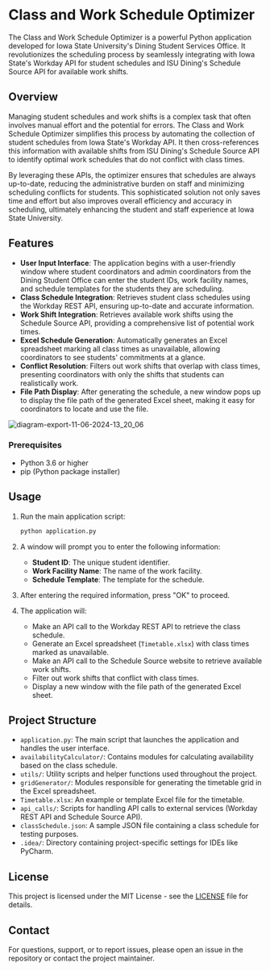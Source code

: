 # Class and Work Schedule Optimizer

The Class and Work Schedule Optimizer is a powerful Python application developed for Iowa State University's Dining Student Services Office. It revolutionizes the scheduling process by seamlessly integrating with Iowa State's Workday API for student schedules and ISU Dining's Schedule Source API for available work shifts.

## Overview

Managing student schedules and work shifts is a complex task that often involves manual effort and the potential for errors. The Class and Work Schedule Optimizer simplifies this process by automating the collection of student schedules from Iowa State's Workday API. It then cross-references this information with available shifts from ISU Dining's Schedule Source API to identify optimal work schedules that do not conflict with class times.

By leveraging these APIs, the optimizer ensures that schedules are always up-to-date, reducing the administrative burden on staff and minimizing scheduling conflicts for students. This sophisticated solution not only saves time and effort but also improves overall efficiency and accuracy in scheduling, ultimately enhancing the student and staff experience at Iowa State University.

## Features

- **User Input Interface**: The application begins with a user-friendly window where student coordinators and admin coordinators from the Dining Student Office can enter the student IDs, work facility names, and schedule templates for the students they are scheduling.
- **Class Schedule Integration**: Retrieves student class schedules using the Workday REST API, ensuring up-to-date and accurate information.
- **Work Shift Integration**: Retrieves available work shifts using the Schedule Source API, providing a comprehensive list of potential work times.
- **Excel Schedule Generation**: Automatically generates an Excel spreadsheet marking all class times as unavailable, allowing coordinators to see students' commitments at a glance.
- **Conflict Resolution**: Filters out work shifts that overlap with class times, presenting coordinators with only the shifts that students can realistically work.
- **File Path Display**: After generating the schedule, a new window pops up to display the file path of the generated Excel sheet, making it easy for coordinators to locate and use the file.

![diagram-export-11-06-2024-13_20_06](https://github.com/TpSoftDev/Class-and-Work-Schedule-Optimizer/assets/170199259/072aee45-f24b-4a37-b110-300b14cf4912)



### Prerequisites

- Python 3.6 or higher
- pip (Python package installer)

## Usage

1. Run the main application script:
   ```bash
   python application.py
   ```
2. A window will prompt you to enter the following information:
   - **Student ID**: The unique student identifier.
   - **Work Facility Name**: The name of the work facility.
   - **Schedule Template**: The template for the schedule.

3. After entering the required information, press "OK" to proceed.
4. The application will:
   - Make an API call to the Workday REST API to retrieve the class schedule.
   - Generate an Excel spreadsheet (`Timetable.xlsx`) with class times marked as unavailable.
   - Make an API call to the Schedule Source website to retrieve available work shifts.
   - Filter out work shifts that conflict with class times.
   - Display a new window with the file path of the generated Excel sheet.

## Project Structure

- `application.py`: The main script that launches the application and handles the user interface.
- `availabilityCalculator/`: Contains modules for calculating availability based on the class schedule.
- `utils/`: Utility scripts and helper functions used throughout the project.
- `gridGenerator/`: Modules responsible for generating the timetable grid in the Excel spreadsheet.
- `Timetable.xlsx`: An example or template Excel file for the timetable.
- `api_calls/`: Scripts for handling API calls to external services (Workday REST API and Schedule Source API).
- `classSchedule.json`: A sample JSON file containing a class schedule for testing purposes.
- `.idea/`: Directory containing project-specific settings for IDEs like PyCharm.

## License

This project is licensed under the MIT License - see the [LICENSE](LICENSE) file for details.

## Contact

For questions, support, or to report issues, please open an issue in the repository or contact the project maintainer.
